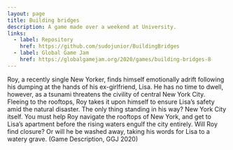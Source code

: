 ```yaml
---
layout: page
title: Building bridges
description: A game made over a weekend at University.
links:
  - label: Repository
    href: https://github.com/sudojunior/BuildingBridges
  - label: Global Game Jam
    href: https://globalgamejam.org/2020/games/building-bridges-8
---
```


Roy, a recently single New Yorker, finds himself emotionally adrift following his dumping at the hands of his ex-girlfriend, Lisa. He has no time to dwell, however, as a tsunami threatens the civility of central New York City. Fleeing to the rooftops, Roy takes it upon himself to ensure Lisa’s safety amid the natural disaster. The only thing standing in his way? New York City itself. You must help Roy navigate the rooftops of New York, and get to Lisa’s apartment before the rising waters engulf the city entirely. Will Roy find closure? Or will he be washed away, taking his words for Lisa to a watery grave. (Game Description, GGJ 2020)